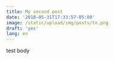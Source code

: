 ```yaml
---
title: My second post
date: '2018-05-31T17:33:57-05:00'
image: /static/upload/img/posts/tn.png
draft: 'yes'
lang: en
---
```

test body

